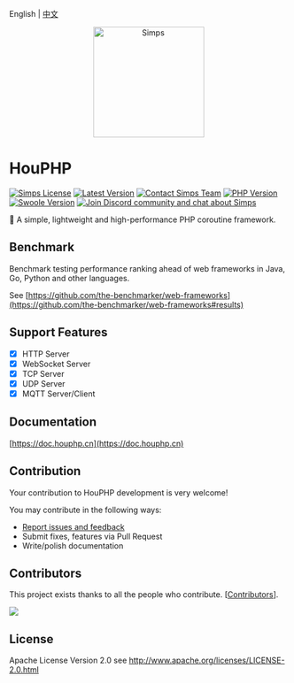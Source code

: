English | [中文](./README-CN.md)

<p align="center">
    <a href="https://houphp.cn" target="_blank">
        <img src="https://cdn.jsdelivr.net/gh/sy-records/staticfile@master/images/simps.png" alt="Simps" height="200px" />
    </a>
</p>

# HouPHP

[![Simps License](https://poser.pugx.org/simple-swoole/simps/license)](LICENSE)
[![Latest Version](https://img.shields.io/packagist/v/simple-swoole/simps.svg)](https://packagist.org/packages/houjit/houphp)
[![Contact Simps Team](https://img.shields.io/badge/contact-@Simps%20Team-blue.svg)](mailto:team@simps.io)
[![PHP Version](https://img.shields.io/badge/php-%3E=7.1-brightgreen.svg)](https://www.php.net)
[![Swoole Version](https://img.shields.io/badge/swoole-%3E=4.4.0-brightgreen.svg)](https://github.com/swoole/swoole-src)
[![Join Discord community and chat about Simps](https://img.shields.io/discord/740738911625674872.svg?label=&logo=discord&logoColor=ffffff&color=7389D8&labelColor=6A7EC2&cacheSeconds=60)](https://discord.gg/u4YAqeh)

🚀 A simple, lightweight and high-performance PHP coroutine framework.

## Benchmark

Benchmark testing performance ranking ahead of web frameworks in Java, Go, Python and other languages.

See [https://github.com/the-benchmarker/web-frameworks](https://github.com/the-benchmarker/web-frameworks#results)

## Support Features

* [x] HTTP Server
* [x] WebSocket Server
* [x] TCP Server
* [x] UDP Server
* [x] MQTT Server/Client

## Documentation

[https://doc.houphp.cn](https://doc.houphp.cn)

## Contribution

Your contribution to HouPHP development is very welcome!

You may contribute in the following ways:

* [Report issues and feedback](https://github.com/houjit/houphp/issues)
* Submit fixes, features via Pull Request
* Write/polish documentation

## Contributors

This project exists thanks to all the people who contribute. [[Contributors](https://github.com/houjit/houphp/graphs/contributors)].

<a href="https://github.com/houjit/houphp/graphs/contributors"><img src="https://opencollective.com/simps/contributors.svg?width=890&button=false" /></a>

## License

Apache License Version 2.0 see http://www.apache.org/licenses/LICENSE-2.0.html
